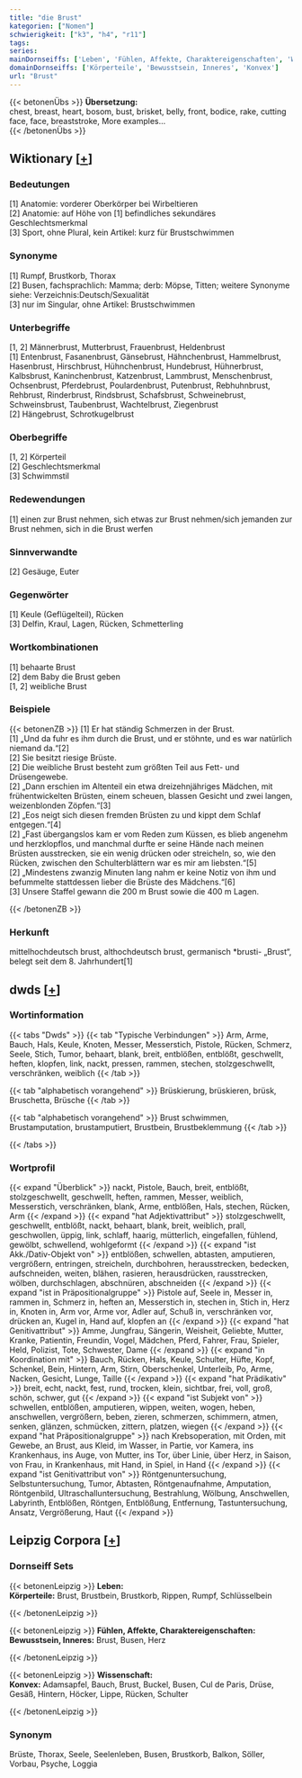 ```yaml
---
title: "die Brust"
kategorien: ["Nomen"]
schwierigkeit: ["k3", "h4", "r11"]
tags:
series:
mainDornseiffs: ['Leben', 'Fühlen, Affekte, Charaktereigenschaften', 'Wissenschaft']
domainDornseiffs: ['Körperteile', 'Bewusstsein, Inneres', 'Konvex']
url: "Brust"
---
```


{{< betonenÜbs >}}
**Übersetzung:**  
chest, breast, heart, bosom, bust, brisket, belly, front, bodice, rake, cutting face, face, breaststroke, More examples...  
{{< /betonenÜbs >}}

## Wiktionary [[+](https://de.wiktionary.org/wiki/Brust)]

### Bedeutungen
[1] Anatomie: vorderer Oberkörper bei Wirbeltieren  
[2] Anatomie: auf Höhe von [1] befindliches sekundäres Geschlechtsmerkmal  
[3] Sport, ohne Plural, kein Artikel: kurz für Brustschwimmen  

### Synonyme
[1] Rumpf, Brustkorb, Thorax  
[2] Busen, fachsprachlich: Mamma; derb: Möpse, Titten; weitere Synonyme siehe: Verzeichnis:Deutsch/Sexualität  
[3] nur im Singular, ohne Artikel: Brustschwimmen  

### Unterbegriffe
[1, 2] Männerbrust, Mutterbrust, Frauenbrust, Heldenbrust  
[1] Entenbrust, Fasanenbrust, Gänsebrust, Hähnchenbrust, Hammelbrust, Hasenbrust, Hirschbrust, Hühnchenbrust, Hundebrust, Hühnerbrust, Kalbsbrust, Kaninchenbrust, Katzenbrust, Lammbrust, Menschenbrust, Ochsenbrust, Pferdebrust, Poulardenbrust, Putenbrust, Rebhuhnbrust, Rehbrust, Rinderbrust,  Rindsbrust, Schafsbrust, Schweinebrust, Schweinsbrust, Taubenbrust, Wachtelbrust, Ziegenbrust  
[2] Hängebrust, Schrotkugelbrust  

### Oberbegriffe
[1, 2] Körperteil  
[2] Geschlechtsmerkmal  
[3] Schwimmstil  

### Redewendungen
[1] einen zur Brust nehmen, sich etwas zur Brust nehmen/sich jemanden zur Brust nehmen, sich in die Brust werfen  

### Sinnverwandte
[2] Gesäuge, Euter  

### Gegenwörter
[1] Keule (Geflügelteil), Rücken  
[3] Delfin, Kraul, Lagen, Rücken, Schmetterling  

### Wortkombinationen
[1] behaarte Brust  
[2] dem Baby die Brust geben  
[1, 2] weibliche Brust  

### Beispiele
{{< betonenZB >}}
[1] Er hat ständig Schmerzen in der Brust.  
[1] „Und da fuhr es ihm durch die Brust, und er stöhnte, und es war natürlich niemand da.“[2]  
[2] Sie besitzt riesige Brüste.  
[2] Die weibliche Brust besteht zum größten Teil aus Fett- und Drüsengewebe.  
[2] „Dann erschien im Altenteil ein etwa dreizehnjähriges Mädchen, mit frühentwickelten Brüsten, einem scheuen, blassen Gesicht und zwei langen, weizenblonden Zöpfen.“[3]  
[2] „Eos neigt sich diesen fremden Brüsten zu und kippt dem Schlaf entgegen.“[4]  
[2] „Fast übergangslos kam er vom Reden zum Küssen, es blieb angenehm und herzklopflos, und manchmal durfte er seine Hände nach meinen Brüsten ausstrecken, sie ein wenig drücken oder streicheln, so, wie den Rücken, zwischen den Schulterblättern war es mir am liebsten.“[5]  
[2] „Mindestens zwanzig Minuten lang nahm er keine Notiz von ihm und befummelte stattdessen lieber die Brüste des Mädchens.“[6]  
[3] Unsere Staffel gewann die 200 m Brust sowie die 400 m Lagen.  

{{< /betonenZB >}}
### Herkunft
mittelhochdeutsch brust, althochdeutsch brust, germanisch *brusti- „Brust“, belegt seit dem 8. Jahrhundert[1]  



## dwds [[+](https://www.dwds.de/wb/Brust)]

### Wortinformation
{{< tabs "Dwds" >}}
{{< tab "Typische Verbindungen" >}}
Arm, Arme, Bauch, Hals, Keule, Knoten, Messer, Messerstich, Pistole, Rücken, Schmerz, Seele, Stich, Tumor, behaart, blank, breit, entblößen, entblößt, geschwellt, heften, klopfen, link, nackt, pressen, rammen, stechen, stolzgeschwellt, verschränken, weiblich
{{< /tab >}}

{{< tab "alphabetisch vorangehend" >}}
Brüskierung, brüskieren, brüsk, Bruschetta, Brüsche
{{< /tab >}}

{{< tab "alphabetisch vorangehend" >}}
Brust schwimmen, Brustamputation, brustamputiert, Brustbein, Brustbeklemmung
{{< /tab >}}

{{< /tabs >}}

### Wortprofil
{{< expand "Überblick" >}} nackt, Pistole, Bauch, breit, entblößt, stolzgeschwellt, geschwellt, heften, rammen, Messer, weiblich, Messerstich, verschränken, blank, Arme, entblößen, Hals, stechen, Rücken, Arm {{< /expand >}}
{{< expand "hat Adjektivattribut" >}} stolzgeschwellt, geschwellt, entblößt, nackt, behaart, blank, breit, weiblich, prall, geschwollen, üppig, link, schlaff, haarig, mütterlich, eingefallen, fühlend, gewölbt, schwellend, wohlgeformt {{< /expand >}}
{{< expand "ist Akk./Dativ-Objekt von" >}} entblößen, schwellen, abtasten, amputieren, vergrößern, entringen, streicheln, durchbohren, herausstrecken, bedecken, aufschneiden, weiten, blähen, rasieren, herausdrücken, rausstrecken, wölben, durchschlagen, abschnüren, abschneiden {{< /expand >}}
{{< expand "ist in Präpositionalgruppe" >}} Pistole auf, Seele in, Messer in, rammen in, Schmerz in, heften an, Messerstich in, stechen in, Stich in, Herz in, Knoten in, Arm vor, Arme vor, Adler auf, Schuß in, verschränken vor, drücken an, Kugel in, Hand auf, klopfen an {{< /expand >}}
{{< expand "hat Genitivattribut" >}} Amme, Jungfrau, Sängerin, Weisheit, Geliebte, Mutter, Kranke, Patientin, Freundin, Vogel, Mädchen, Pferd, Fahrer, Frau, Spieler, Held, Polizist, Tote, Schwester, Dame {{< /expand >}}
{{< expand "in Koordination mit" >}} Bauch, Rücken, Hals, Keule, Schulter, Hüfte, Kopf, Schenkel, Bein, Hintern, Arm, Stirn, Oberschenkel, Unterleib, Po, Arme, Nacken, Gesicht, Lunge, Taille {{< /expand >}}
{{< expand "hat Prädikativ" >}} breit, echt, nackt, fest, rund, trocken, klein, sichtbar, frei, voll, groß, schön, schwer, gut {{< /expand >}}
{{< expand "ist Subjekt von" >}} schwellen, entblößen, amputieren, wippen, weiten, wogen, heben, anschwellen, vergrößern, beben, zieren, schmerzen, schimmern, atmen, senken, glänzen, schmücken, zittern, platzen, wiegen {{< /expand >}}
{{< expand "hat Präpositionalgruppe" >}} nach Krebsoperation, mit Orden, mit Gewebe, an Brust, aus Kleid, im Wasser, in Partie, vor Kamera, ins Krankenhaus, ins Auge, von Mutter, ins Tor, über Linie, über Herz, in Saison, von Frau, in Krankenhaus, mit Hand, in Spiel, in Hand {{< /expand >}}
{{< expand "ist Genitivattribut von" >}} Röntgenuntersuchung, Selbstuntersuchung, Tumor, Abtasten, Röntgenaufnahme, Amputation, Röntgenbild, Ultraschalluntersuchung, Bestrahlung, Wölbung, Anschwellen, Labyrinth, Entblößen, Röntgen, Entblößung, Entfernung, Tastuntersuchung, Ansatz, Vergrößerung, Haut {{< /expand >}}

## Leipzig Corpora [[+](https://corpora.uni-leipzig.de/en/res?word=Brust&corpusId=deu_newscrawl-public_2018)]

### Dornseiff Sets
{{< betonenLeipzig >}}
**Leben:**  
**Körperteile:** Brust, Brustbein, Brustkorb, Rippen, Rumpf, Schlüsselbein  

{{< /betonenLeipzig >}}


{{< betonenLeipzig >}}
**Fühlen, Affekte, Charaktereigenschaften:**  
**Bewusstsein, Inneres:** Brust, Busen, Herz  

{{< /betonenLeipzig >}}


{{< betonenLeipzig >}}
**Wissenschaft:**  
**Konvex:** Adamsapfel, Bauch, Brust, Buckel, Busen, Cul de Paris, Drüse, Gesäß, Hintern, Höcker, Lippe, Rücken, Schulter  

{{< /betonenLeipzig >}}

### Synonym
Brüste, Thorax, Seele, Seelenleben, Busen, Brustkorb, Balkon, Söller, Vorbau, Psyche, Loggia

